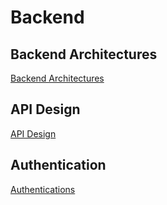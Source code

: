 
# Backend


## Backend Architectures

[Backend Architectures](Backend%20Architectures)


## API Design

[API Design](API/README.md)




## Authentication

[Authentications](Authentications/README.md)
